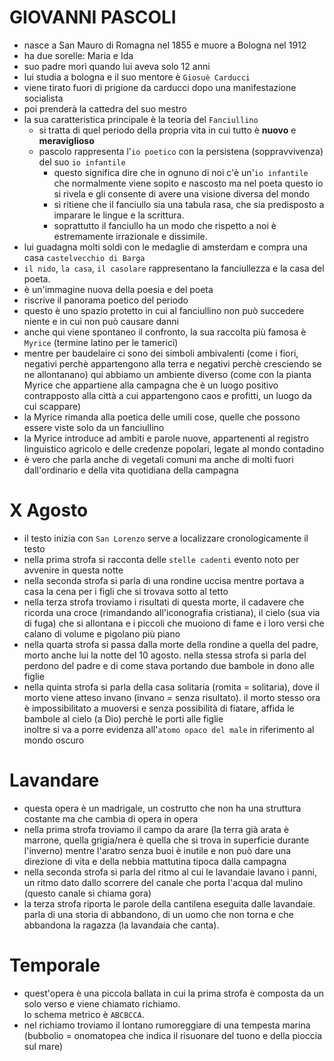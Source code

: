 # GIOVANNI PASCOLI
- nasce a San Mauro di Romagna nel 1855 e muore a Bologna nel 1912
- ha due sorelle: Maria e Ida
- suo padre morì quando lui aveva solo 12 anni
- lui studia a bologna e il suo mentore è `Giosuè Carducci`
- viene tirato fuori di prigione da carducci dopo una manifestazione socialista
- poi prenderà la cattedra del suo mestro
- la sua caratteristica principale è la teoria del `Fanciullino`
    - si tratta di quel periodo della propria vita in cui tutto è **nuovo** e **meraviglioso**
    - pascolo rappresenta l'`io poetico` con la persistena (soppravvivenza) del suo `io infantile`
        - questo significa dire che in ognuno di noi c'è un'`io infantile` che normalmente viene sopito e nascosto ma nel poeta questo io si rivela e gli consente di avere una visione diversa del mondo
        - si ritiene che il fanciullo sia una tabula rasa, che sia predisposto a imparare le lingue e la scrittura.
        - soprattutto il fanciullo ha un modo che rispetto a noi è estremamente irrazionale e dissimile.
- lui guadagna molti soldi con le medaglie di amsterdam e compra una casa `castelvecchio di Barga`
- `il nido`, `la casa`, `il casolare` rappresentano la fanciullezza e la casa del poeta.
- è un'immagine nuova della poesia e del poeta
- riscrive il panorama poetico del periodo
- questo è uno spazio protetto in cui al fanciullino non può succedere niente e in cui non può causare danni
- anche qui viene spontaneo il confronto, la sua raccolta più famosa è `Myrice` (termine latino per le tamerici)
- mentre per baudelaire ci sono dei simboli ambivalenti (come i fiori, negativi perchè appartengono alla terra e negativi perchè cresciendo se ne allontanano) qui abbiamo un ambiente diverso (come con la pianta Myrice che appartiene alla campagna che è un luogo positivo contrapposto alla città a cui appartengono caos e profitti, un luogo da cui scappare)
- la Myrice rimanda alla poetica delle umili cose, quelle che possono essere viste solo da un fanciullino
- la Myrice introduce ad ambiti e parole nuove, appartenenti al registro linguistico agricolo e delle credenze popolari, legate al mondo contadino
- è vero che parla anche di vegetali comuni ma anche di molti fuori dall'ordinario e della vita quotidiana della campagna
# X Agosto
- il testo inizia con `San Lorenzo` serve a localizzare cronologicamente il testo
- nella prima strofa si racconta delle `stelle cadenti` evento noto per avvenire in questa notte
- nella seconda strofa si parla di una rondine uccisa mentre portava a casa la cena per i figli che si trovava sotto al tetto
- nella terza strofa troviamo i risultati di questa morte, il cadavere che ricorda una croce (rimandando all'iconografia cristiana), il cielo (sua via di fuga) che si allontana e i piccoli che muoiono di fame e i loro versi che calano di volume e pigolano più piano
- nella quarta strofa si passa dalla morte della rondine a quella del padre, morto anche lui la notte del 10 agosto.
nella stessa strofa si parla del perdono del padre e di come stava portando due bambole in dono alle figlie
- nella quinta strofa si parla della casa solitaria (romita = solitaria), dove il morto viene atteso invano (invano = senza risultato). il morto stesso ora è impossibilitato a muoversi e senza possibilità di fiatare, affida le bambole al cielo (a Dio) perchè le porti alle figlie    
inoltre si va a porre evidenza all'`atomo opaco del male` in riferimento al mondo oscuro
# Lavandare
- questa opera è un madrigale, un costrutto che non ha una struttura costante ma che cambia di opera in opera
- nella prima strofa troviamo il campo da arare (la terra già arata è marrone, quella grigia/nera è quella che si trova in superficie durante l'inverno) mentre l'aratro senza buoi è inutile e non può dare una direzione di vita e della nebbia mattutina tipoca dalla campagna
- nella seconda strofa si parla del ritmo al cui le lavandaie lavano i panni, un ritmo dato dallo scorrere del canale che porta l'acqua dal mulino (questo canale si chiama gora)
- la terza strofa riporta le parole della cantilena eseguita dalle lavandaie. parla di una storia di abbandono, di un uomo che non torna e che abbandona la ragazza (la lavandaia che canta).
# Temporale
- quest'opera è una piccola ballata in cui la prima strofa è composta da un solo verso e viene chiamato richiamo.    
lo schema metrico è `ABCBCCA`.
- nel richiamo troviamo il lontano rumoreggiare di una tempesta marina (bubbolio = onomatopea che indica il risuonare del tuono e della pioccia sul mare)
